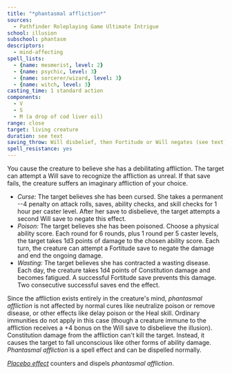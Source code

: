 ```yaml
---
title: "*phantasmal affliction*"
sources:
  - Pathfinder Roleplaying Game Ultimate Intrigue
school: illusion
subschool: phantasm
descriptors:
  - mind-affecting
spell_lists:
  - {name: mesmerist, level: 2}
  - {name: psychic, level: 3}
  - {name: sorcerer/wizard, level: 3}
  - {name: witch, level: 3}
casting_time: 1 standard action
components:
  - V
  - S
  - M (a drop of cod liver oil)
range: close
target: living creature
duration: see text
saving_throw: Will disbelief, then Fortitude or Will negates (see text)
spell_resistance: yes
---
```


You cause the creature to believe she has a debilitating affliction. The target can attempt a Will save to recognize the affliction as unreal. If that save fails, the creature suffers an imaginary affliction of your choice.

- *Curse:* The target believes she has been cursed. She takes a permanent --4 penalty on attack rolls, saves, ability checks, and skill checks for 1 hour per caster level. After her save to disbelieve, the target attempts a second Will save to negate this effect.
- *Poison:* The target believes she has been poisoned. Choose a physical ability score. Each round for 6 rounds, plus 1 round per 5 caster levels, the target takes 1d3 points of damage to the chosen ability score. Each turn, the creature can attempt a Fortitude save to negate the damage and end the ongoing damage.
- *Wasting:* The target believes she has contracted a wasting disease. Each day, the creature takes 1d4 points of Constitution damage and becomes fatigued. A successful Fortitude save prevents this damage. Two consecutive successful saves end the effect.

Since the affliction exists entirely in the creature's mind, *phantasmal affliction* is not affected by normal cures like neutralize poison or remove disease, or other effects like delay poison or the Heal skill. Ordinary immunities do not apply in this case (though a creature immune to the affliction receives a +4 bonus on the Will save to disbelieve the illusion). Constitution damage from the affliction can't kill the target. Instead, it causes the target to fall unconscious like other forms of ability damage. *Phantasmal affliction* is a spell effect and can be dispelled normally.

[*Placebo effect*](/spells/placebo-effect/) counters and dispels *phantasmal affliction*.


